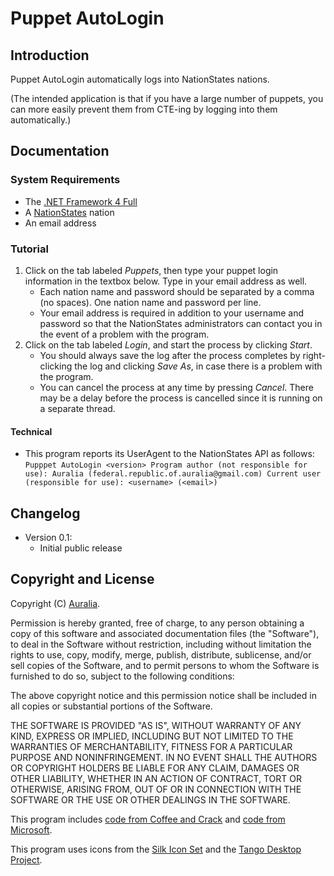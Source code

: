 # Puppet AutoLogin #

## Introduction ##
Puppet AutoLogin automatically logs into NationStates nations. 

(The intended application is that if you have a large number of puppets, you can more easily prevent them from CTE-ing by logging into them automatically.)

## Documentation ##

### System Requirements ###
* The [.NET Framework 4 Full](http://www.microsoft.com/download/en/details.aspx?id=17851)
* A [NationStates](http://www.nationstates.net) nation
* An email address

### Tutorial ###
1. Click on the tab labeled *Puppets*, then type your puppet login information in the textbox below. Type in your email address as well.
	* Each nation name and password should be separated by a comma (no spaces). One nation name and password per line.
	* Your email address is required in addition to your username and password so that the NationStates administrators can contact you in the event of a problem with the program.
2. Click on the tab labeled *Login*, and start the process by clicking *Start*.
	* You should always save the log after the process completes by right-clicking the log and clicking *Save As*, in case there is a problem with the program.
	* You can cancel the process at any time by pressing *Cancel*. There may be a delay before the process is cancelled since it is running on a separate thread.

#### Technical ####
* This program reports its UserAgent to the NationStates API as follows:
	`Pupppet AutoLogin <version>
	Program author (not responsible for use): Auralia (federal.republic.of.auralia@gmail.com)
	Current user (responsible for use): <username> (<email>)`

## Changelog ##
* Version 0.1:
	* Initial public release

## Copyright and License ##
Copyright (C) [Auralia](http://www.nationstates.net/nation=auralia).

Permission is hereby granted, free of charge, to any person obtaining a copy of this software and associated documentation files (the "Software"), to deal in the Software without restriction, including without limitation the rights to use, copy, modify, merge, publish, distribute, sublicense, and/or sell copies of the Software, and to permit persons to whom the Software is furnished to do so, subject to the following conditions:

The above copyright notice and this permission notice shall be included in all copies or substantial portions of the Software.

THE SOFTWARE IS PROVIDED "AS IS", WITHOUT WARRANTY OF ANY KIND, EXPRESS OR IMPLIED, INCLUDING BUT NOT LIMITED TO THE WARRANTIES OF MERCHANTABILITY, FITNESS FOR A PARTICULAR PURPOSE AND NONINFRINGEMENT. IN NO EVENT SHALL THE AUTHORS OR COPYRIGHT HOLDERS BE LIABLE FOR ANY CLAIM, DAMAGES OR OTHER LIABILITY, WHETHER IN AN ACTION OF CONTRACT, TORT OR OTHERWISE, ARISING FROM, OUT OF OR IN CONNECTION WITH THE SOFTWARE OR THE USE OR OTHER DEALINGS IN THE SOFTWARE.

This program includes [code from Coffee and Crack](http://forum.nationstates.net/viewtopic.php?p=8502718) and [code from Microsoft](http://msdn.microsoft.com/en-us/library/01escwtf.aspx).

This program uses icons from the [Silk Icon Set](http://www.famfamfam.com/lab/icons/silk/) and the [Tango Desktop Project](http://tango.freedesktop.org/).